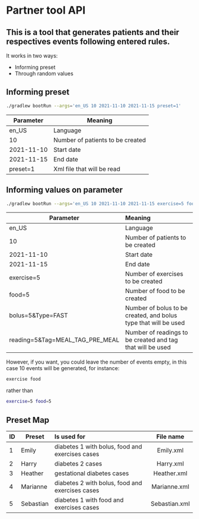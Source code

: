 # Partner tool API

## This is a tool that generates patients and their respectives events following entered rules.

It works in two ways:

- Informing preset
- Through random values

## Informing preset

```sh
./gradlew bootRun --args='en_US 10 2021-11-10 2021-11-15 preset=1'
```

| Parameter  | Meaning                          |
|------------|----------------------------------|
| en_US      | Language                         |
| 10         | Number of patients to be created |
| 2021-11-10 | Start date                       |
| 2021-11-15 | End date                         |
| preset=1   | Xml file that will be read       |

## Informing values on parameter

```sh
./gradlew bootRun --args='en_US 10 2021-11-10 2021-11-15 exercise=5 food=5 bolus=5&Type=FAST reading=5&Tag=MEAL_TAG_PRE_MEAL'
```

| Parameter                       | Meaning                                                         |
|---------------------------------|:----------------------------------------------------------------|
| en_US                           | Language                                                        |
| 10                              | Number of patients to be created                                |
| 2021-11-10                      | Start date                                                      |
| 2021-11-15                      | End date                                                        |
| exercise=5                      | Number of exercises to be created                               |
| food=5                          | Number of food to be created                                    |
| bolus=5&Type=FAST               | Number of bolus to be created, and bolus type that will be used |
| reading=5&Tag=MEAL_TAG_PRE_MEAL | Number of readings to be created and tag that will be used      |

However, if you want, you could leave the number of events empty, in this case 10 events will be generated, for instance:

```sh
exercise food
```
rather than
```sh
exercise=5 food=5
```

## Preset Map

| ID  | Preset                          | Is used for                                     |   File name   |
|-----|---------------------------------|:------------------------------------------------|:-------------:|
| 1   | Emily                           | diabetes 1 with bolus, food and exercises cases |   Emily.xml   |
| 2   | Harry                           | diabetes 2 cases                                |   Harry.xml   |
| 3   | Heather                         | gestational diabetes cases                      |  Heather.xml  |
| 4   | Marianne                        | diabetes 2 with bolus, food and exercises cases | Marianne.xml  |
| 5   | Sebastian                       | diabetes 1 with food and exercises cases        | Sebastian.xml |
